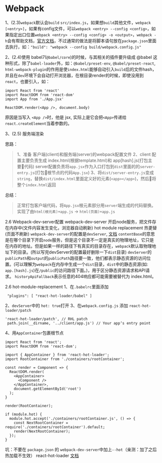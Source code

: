 # Webpack
1、(2.3)`webpack`默认会`build` `src/index.js`，如果想`build`其他文件，`webpack [<entry>]`，如果有config文件，可以`webpack <entry> --config <config>`，如果指定出口位置`webpack <entry> --config <config> -o <output>`，`webpack -h`会有帮助文档，[官方文档](:https://webpack.js.org/api/cli/)，不过通常的做法是将脚本语句放在`package.json`里面去执行，如：`"build": "webpack --config build/webpack.config.js"`

2、(2.4)使用 babel7(`@babel/core`)的时候，与其相关的插件要升级成 @babel 这种形式，除了`babel-loader`外，如：`@babel/preset-env`, `@babel/preset-react`, `html-webpack-plugin`的作用是使`index.html`能够自动引入`build`后的文件hash，并且在`dev`环境下会自动打开浏览器，在根目录render的时候，即使没用到`react`，也要引入，如：
```
import React from 'react'
import ReactDOM from 'react-dom'
import App from './App.jsx'

ReactDOM.render(<App />, document.body)
```
原因是当写入 `<App />`时，他是 jsx, 实际上是它会把`<App>`传递给`react.createElement`当着参数的。


3、(2.5) 服务端渲染

思路：
> 1、准备 客户端(client)和服务端(server)的webpack配置文件
> 2、client 配置主要负责生成 index.html(根据template.html)和 app[hash].js(打包主要代码)
server配置负责将`app.jsx`作为入口打包到`dist`里面的的`server-entry.js`(打包根节点的代码`App.jsx`)
> 3、将`dist/server-entry.js`变成 `string`，替换`dist/index.html`里面定义好的元素(`<app></app>`)，然后将整个`index.html`返回

总结：
> 正常打包客户端代码，将`App.jsx`根元素部分用`server`端生成的代码替换。实现了由`html(根元素)+app.js` -> `html(页面)+app.js`

2.6 Webpack-dev-server配置
webpack-dev-server 开启node服务，把文件存在内存中(文件内容发生变化，浏览器自动刷新)
hot module replacement 热更替(页面不刷新)
`webpack-dev-server`的配置是`devServer`, [文档](https://webpack.docschina.org/configuration/dev-server/#devserver)
`contentBase`的意思是在哪个目录下开启`node`服务，但是这个目录不一定是真实的物理地址，它只是在内存的地址。但是如果一样的路径下有真实的目录存在，`webpack`默认取物理地址下的目录。(所以写完devServer的配置最好删除一下`dist`目录)
`devServer`的`publicPath`和`output`的`publicPath`路径要一致，他们都表示静态资源的访问位置。(可以理解为`webpack`在内存中生成一个`dist`目录，`dist`中的静态资源(如: `app.[hash].js`)在`/public`的访问路径下面。)，用于区分静态资源请求和API请求。
`historyApiFallback`表示任意的404响应都可能需要被替代为 index.html。

2.6 hot-module-replacement
1、在`.babelrc`里面添加
```
 "plugins": [ "react-hot-loader/babel" ]
 ```
 2、`devServer`中的 `hot: true`打开
 3、在`webpack.config.js` 添加 `react-hot-loader/patch` 
 ```
 'react-hot-loader/patch', // RHL patch
  path.join(__dirname, '../client/app.js') // Your appʼs entry point
 ```
 4、用`AppContainer`包裹根节点
```
import React from 'react';
import ReactDOM from 'react-dom';

import { AppContainer } from 'react-hot-loader';
import RootContainer from './containers/rootContainer';

const render = Component => {
  ReactDOM.render(
    <AppContainer>
      <Component />
    </AppContainer>,
    document.getElementById('root')
  );
}

render(RootContainer);

if (module.hot) {
  module.hot.accept('./containers/rootContainer.js', () => {
    const NextRootContainer = require('./containers/rootContainer').default;
    render(NextRootContainer);
  });
}
```
坑：不要在 `package.json` 的 `webpack-dev-server`中加上`--hot`（亲测：加了之后热加载不生效）
react-hot-loader [文档](http://gaearon.github.io/react-hot-loader/getstarted/#step-2-of-3-using-hmr-to-replace-the-root-component)
